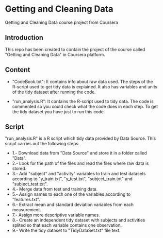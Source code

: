 # Getting and Cleaning Data
Getting and Cleaning Data course project from Coursera

## Introduction
This repo has been created to contain the project of the course called "Getting and Cleaning Data" in Coursera platform.

## Content

* "CodeBook.txt":
It contains info about raw data used.
The steps of the R-script used to get tidy data is explained.
It also has variables and units of the tidy dataset after running the code.

* "run_analysis.R":
It contains the R-script used to tidy data. 
The code is commented so you could check what the code does in each step.
To get the tidy dataset you have just to run this code.

## Script 
"run_analysis.R" is a R script which tidy data provided by Data Source. This script carries out the following steps:

* 1.- Download data from "Data Source" and store it in a folder called "Data".
* 2.- Look for the path of the files and read the files where raw data is stored.
* 3.- Add "subject" and "activity" variables to train and test datasets according to "y_train.txt", "y_test.txt", "subject_train.txt" and "subject_test.txt".
* 4.- Merge data from test and training data.
* 5.- Assign names to each one of the variables according to "features.txt".
* 6.- Extract mean and standard deviation variables from each measurement.
* 7.- Assign more descriptive variable names.
* 8.- Create an independent tidy dataset with subjects and activities splited so that each variable contains one observation.
* 9.- Write the tidy dataset to "TidyDataSet.txt" file text.
